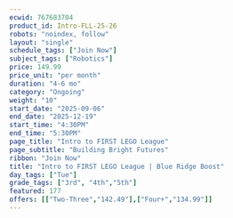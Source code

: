```yaml
---
ecwid: 767683704
product_id: Intro-FLL-25-26
robots: "noindex, follow"
layout: "single"
schedule_tags: ["Join Now"]
subject_tags: ["Robotics"]
price: 149.99
price_unit: "per month"
duration: "4-6 mo"
category: "Ongoing"
weight: "10"
start_date: "2025-09-06"
end_date: "2025-12-19"
start_time: "4:30PM"
end_time: "5:30PM"
page_title: "Intro to FIRST LEGO League"
page_subtitle: "Building Bright Futures"
ribbon: "Join Now"
title: "Intro to FIRST LEGO League | Blue Ridge Boost"
day_tags: ["Tue"]
grade_tags: ["3rd", "4th","5th"]
featured: 177
offers: [["Two-Three","142.49"],["Four+","134.99"]]
---
```


